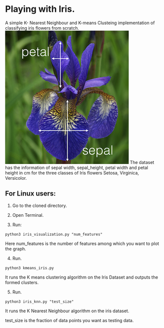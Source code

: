 # Playing with Iris.
A simple K- Nearest Neighbour and K-means Clusteing  implementation of classifying iris flowers from scratch.
![alt Description](https://github.com/kbhartiya/Playing-with-Iris/blob/master/iris_petal_sepal.png) The dataset has the information of sepal width, sepal_height, petal width and petal height in cm for the three classes of Iris flowers Setosa, Virginica, Versicolor.

## For Linux users:
1. Go to the cloned directory.

2. Open Terminal.

3. Run:

```
python3 iris_visualization.py "num_features"
```

Here num_features is the number of features among which you want to plot the graph.
	
4. Run. 

```
python3 kmeans_iris.py
```
It runs the K means clustering algorithm on the Iris Dataset and outputs the formed clusters.
	
5. Run. 

```
python3 iris_knn.py "test_size"
```

It runs the K Nearest Neighbour algorithm on the iris dataset.

test_size is the fraction of data points you want as testing data.
